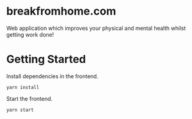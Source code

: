# breakfromhome.com
Web application which improves your physical and mental health whilst getting work done!

# Getting Started

Install dependencies in the frontend.

```
yarn install
```

Start the frontend.

```
yarn start
```
